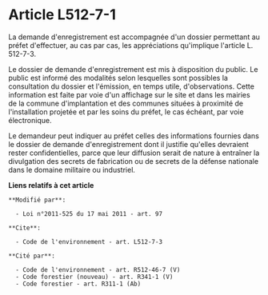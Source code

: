 # Article L512-7-1

La demande d'enregistrement est accompagnée d'un dossier permettant au préfet d'effectuer, au cas par cas, les appréciations
qu'implique l'article L. 512-7-3. 

Le dossier de demande d'enregistrement est mis à disposition du public. Le public est informé des modalités selon lesquelles
sont possibles la consultation du dossier et l'émission, en temps utile, d'observations. Cette information est faite par voie
d'un affichage sur le site et dans les mairies de la commune d'implantation et des communes situées à proximité de
l'installation projetée et par les soins du préfet, le cas échéant, par voie électronique. 

Le demandeur peut indiquer au préfet celles des informations fournies dans le dossier de demande d'enregistrement dont il
justifie qu'elles devraient rester confidentielles, parce que leur diffusion serait de nature à entraîner la divulgation des
secrets de fabrication  ou de secrets de la défense nationale dans le domaine militaire ou industriel.

**Liens relatifs à cet article**

	**Modifié par**:

	  - Loi n°2011-525 du 17 mai 2011 - art. 97

	**Cite**:

	  - Code de l'environnement - art. L512-7-3

	**Cité par**:

	  - Code de l'environnement - art. R512-46-7 (V)
	  - Code forestier (nouveau) - art. R341-1 (V)
	  - Code forestier - art. R311-1 (Ab)
